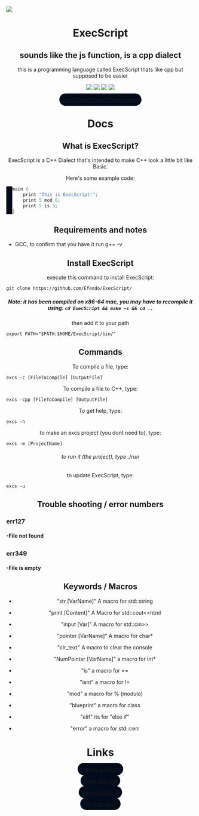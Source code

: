 <style>
    h1,h2,h5,p,a,h6 {
        text-align: center;
    }

    a {
        background: #010b1c;
        border-radius: 25px;
        padding: 8px;
    }
        
    a[href='https://efendo.github.io/ExecScript/'] {
  		pointer-events: none;
  		cursor: default;
      	visibility: hidden;
	}
</style>
<img src="favicon.ico" />
<h1>ExecScript</h1>
<link rel="icon" type="image/x-icon" href="favicon.ico">

## sounds like the js function, is a cpp dialect
this is a programming language called ExecScript thats like cpp but supposed to be easier

![](https://img.shields.io/badge/State-Alpha-yellow) ![](https://img.shields.io/github/last-commit/Efendo/Execscript) ![](https://img.shields.io/badge/Created%20by-Efendo-success) ![](https://img.shields.io/github/languages/top/Efendo/Execscript)


[ExecScript Trailer/Presentation](https://raw.githubusercontent.com/Efendo/ExecScript-trailer/master/ExecScript.mp4)
# Docs

## What is ExecScript?
ExecScript is a C++ Dialect that's intended to make C++ look a little bit like Basic.

Here's some example code:
````C++
main {
    print "This is ExecScript!";
    print 5 mod 6;
    print 5 is 5;
}
````

## Requirements and notes
- GCC, to confirm that you have it run g++ -v

## Install ExecScript
execute this command to install ExecScript:
````Shell
git clone https://github.com/Efendo/ExecScript/
````

##### Note: it has been compiled on x86-64 mac, you may have to recompile it using: ````cd ExecScript && make -s && cd ..````

then add it to your path
````Shell
export PATH="$PATH:$HOME/ExecScript/bin/"
````

## Commands

To compile a file, type:
````Shell
excs -c [FileToCompile] [OutputFile]
````

To compile a file to C++, type:
````Shell
excs -cpp [FileToCompile] [OutputFile]
````

To get help, type:
````Shell
excs -h
````

to make an excs project (you dont need to), type:
````Shell
excs -m [ProjectName]
````
###### to run it (the project), type ./run

to update ExecScript, type:
````Shell
excs -u
````

## Trouble shooting / error numbers

### err127
#### -File not found
##
### err349
#### -File is empty

## Keywords / Macros
- "str [VarName]" A macro for std::string

- "print [Content]" A Macro for std::cout<<html

- "input [Var]" A macro for std::cin>>

- "pointer [VarName]" A macro for char*

- "clr_text" A macro to clear the console

- "NumPointer [VarName]" a macro for int*

- "is" a macro for ==

- "isnt" a macro for !=

- "mod" a macro for % (modulo)

- "blueprint" a macro for class

- "elif" its for "else if"

- "error" a macro for std::cerr

# Links

[Efendo's Github](https://github.com/Efendo)

[View Website](https://tinyurl.com/ExecScript)

[View on Github](https://github.com/Efendo/ExecScript/)

[Try it on replit](https://replit.com/@Efendo/ExecScript-Template?v=1)
